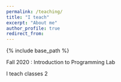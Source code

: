 ```yaml
---
permalink: /teaching/
title: "I teach"
excerpt: "About me"
author_profile: true
redirect_from: 
---
```


{% include base_path %}

<div class="container">
    <div class="col-sm-12 col-md-6 col-lg-9 pt-4">
        <p>Fall 2020 : Introduction to Programming Lab</p>
        <p>I teach classes 2</p>
    </div>
</div>
